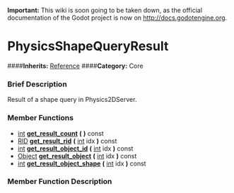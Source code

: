 **Important:** This wiki is soon going to be taken down, as the official documentation of the Godot project is now on http://docs.godotengine.org.

#  PhysicsShapeQueryResult  
####**Inherits:** [Reference](class_reference)
####**Category:** Core

###  Brief Description  
Result of a shape query in Physics2DServer.

###  Member Functions 
  * [int](class_int)  **[get&#95;result&#95;count](#get_result_count)**  **(** **)** const
  * [RID](class_rid)  **[get&#95;result&#95;rid](#get_result_rid)**  **(** [int](class_int) idx  **)** const
  * [int](class_int)  **[get&#95;result&#95;object&#95;id](#get_result_object_id)**  **(** [int](class_int) idx  **)** const
  * [Object](class_object)  **[get&#95;result&#95;object](#get_result_object)**  **(** [int](class_int) idx  **)** const
  * [int](class_int)  **[get&#95;result&#95;object&#95;shape](#get_result_object_shape)**  **(** [int](class_int) idx  **)** const

###  Member Function Description  

